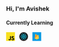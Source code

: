 
<h3> Hi, I'm Avishek </h3>

<h4> Currently Learning </h4> 

<img src="js.png" width="24" height="24"> &nbsp; <img src="react.png" width="24" height="24"> &nbsp; <img src="firebase.png" width="24" height="24">
